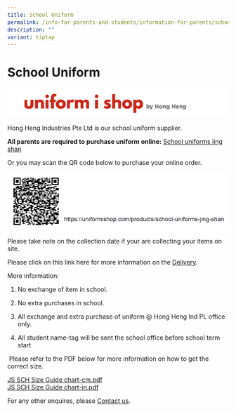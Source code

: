 ```yaml
---
title: School Uniform
permalink: /info-for-parents-and-students/information-for-parents/school-uniform/
description: ""
variant: tiptap
---
```

# **School Uniform**

![](/images/Capture7.png)

Hong Heng Industries Pte Ltd is our school uniform supplier.

[](https://uniformishop.com/products/school-uniforms-jing-shan)**All parents are required to purchase uniform online:** [School uniforms jing shan](https://uniformishop.com/products/school-uniforms-jing-shan)  
  
Or you may scan the QR code below to purchase your online order.

![](/images/uni%20QR%20code.png)

Please take note on the collection date if your are collecting your items on site.

Please click on this link here for more information on the [Delivery](https://uniformishop.com/delivery).   

More information:    
1) No exchange of item in school.

2) No extra purchases in school.

3) All exchange and extra purchase of uniform @ Hong Heng Ind PL office only.

4) All student name-tag will be sent the school office before school term start

 Please refer to the PDF below for more information on how to get the correct size.
 
 [JS SCH Size Guide chart-cm.pdf](/files/JS%20SCH%20Size%20Guide%20chart-cm.pdf)   
 [JS SCH Size Guide chart-in.pdf](/files/JS%20SCH%20Size%20Guide%20chart-in.pdf)
 
 For any other enquires, please [Contact us](https://uniformishop.com/contact-us).
